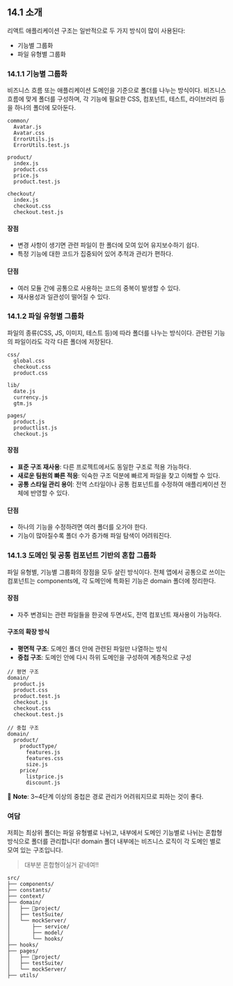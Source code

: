 ## 14.1 소개
리액트 애플리케이션 구조는 일반적으로 두 가지 방식이 많이 사용된다:
- 기능별 그룹화
- 파일 유형별 그룹화

### 14.1.1 기능별 그룹화
비즈니스 흐름 또는 애플리케이션 도메인을 기준으로 폴더를 나누는 방식이다.
비즈니스 흐름에 맞게 폴더를 구성하며, 각 기능에 필요한 CSS, 컴포넌트, 테스트, 라이브러리 등을 하나의 폴더에 모아둔다.

```
common/
  Avatar.js
  Avatar.css
  ErrorUtils.js
  ErrorUtils.test.js

product/
  index.js
  product.css
  price.js
  product.test.js

checkout/
  index.js
  checkout.css
  checkout.test.js
```

#### 장점
- 변경 사항이 생기면 관련 파일이 한 폴더에 모여 있어 유지보수하기 쉽다.
- 특정 기능에 대한 코드가 집중되어 있어 추적과 관리가 편하다.
#### 단점
- 여러 모듈 간에 공통으로 사용하는 코드의 중복이 발생할 수 있다.
- 재사용성과 일관성이 떨어질 수 있다.

### 14.1.2 파일 유형별 그룹화
파일의 종류(CSS, JS, 이미지, 테스트 등)에 따라 폴더를 나누는 방식이다. 
관련된 기능의 파일이라도 각각 다른 폴더에 저장된다.

```
css/
  global.css
  checkout.css
  product.css

lib/
  date.js
  currency.js
  gtm.js

pages/
  product.js
  productlist.js
  checkout.js
```

#### 장점
- **표준 구조 재사용**: 다른 프로젝트에서도 동일한 구조로 적용 가능하다.
- **새로운 팀원의 빠른 적응**: 익숙한 구조 덕분에 빠르게 파일을 찾고 이해할 수 있다.
- **공통 스타일 관리 용이**: 전역 스타일이나 공통 컴포넌트를 수정하여 애플리케이션 전체에 반영할 수 있다.
#### 단점
- 하나의 기능을 수정하려면 여러 폴더를 오가야 한다.
- 기능이 많아질수록 폴더 수가 증가해 파일 탐색이 어려워진다.

### 14.1.3 도메인 및 공통 컴포넌트 기반의 혼합 그룹화
파일 유형별, 기능별 그룹화의 장점을 모두 살린 방식이다. 전체 앱에서 공통으로 쓰이는 컴포넌트는 components에, 각 도메인에 특화된 기능은 domain 폴더에 정리한다.

#### 장점
- 자주 변경되는 관련 파일들을 한곳에 두면서도, 전역 컴포넌트 재사용이 가능하다.

#### 구조의 확장 방식
- **평면적 구조**: 도메인 폴더 안에 관련된 파일만 나열하는 방식
- **중첩 구조**: 도메인 안에 다시 하위 도메인을 구성하여 계층적으로 구성

```
// 평면 구조
domain/
  product.js
  product.css
  product.test.js
  checkout.js
  checkout.css
  checkout.test.js

// 중첩 구조
domain/
  product/
    productType/
      features.js
      features.css
      size.js
    price/
      listprice.js
      discount.js
```

📌 **Note**: 3~4단계 이상의 중첩은 경로 관리가 어려워지므로 피하는 것이 좋다.


### 여담
저희는 최상위 폴더는 파일 유형별로 나뉘고, 내부에서 도메인 기능별로 나뉘는 혼합형 방식으로 폴더를 관리합니다!
domain 폴더 내부에는 비즈니스 로직이 각 도메인 별로 모여 있는 구조입니다.

> 대부분 혼합형이실거 같네여!!

```
src/
├── components/
├── constants/
├── context/
├── domain/
│   ├── project/
│   ├── testSuite/
│   └── mockServer/
│       ├── service/
│       ├── model/
│       └── hooks/
├── hooks/
├── pages/
│   ├── project/
│   ├── testSuite/
│   └── mockServer/
├── utils/
```
